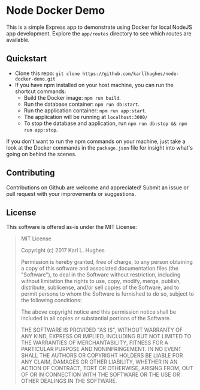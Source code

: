 # Node Docker Demo

This is a simple Express app to demonstrate using Docker for local NodeJS app development. Explore the `app/routes` directory to see which routes are available.

## Quickstart

- Clone this repo: `git clone https://github.com/karllhughes/node-docker-demo.git`
- If you have npm installed on your host machine, you can run the shortcut commands:
  - Build the Docker image: `npm run build`.
  - Run the database container: `npm run db:start`.
  - Run the application container: `npm run app:start`.
  - The application will be running at `localhost:3000/`
  - To stop the database and application, run `npm run db:stop && npm run app:stop`.

If you don't want to run the npm commands on your machine, just take a look at the Docker commands in the `package.json` file for insight into what's going on behind the scenes.
  
## Contributing

Contributions on Github are welcome and appreciated! Submit an issue or pull request with your improvements or suggestions.

## License

This software is offered as-is under the MIT License:

> MIT License
> 
> Copyright (c) 2017 Karl L. Hughes
> 
> Permission is hereby granted, free of charge, to any person obtaining a copy
of this software and associated documentation files (the "Software"), to deal
in the Software without restriction, including without limitation the rights
to use, copy, modify, merge, publish, distribute, sublicense, and/or sell
copies of the Software, and to permit persons to whom the Software is
furnished to do so, subject to the following conditions:
> 
> The above copyright notice and this permission notice shall be included in all
copies or substantial portions of the Software.
> 
> THE SOFTWARE IS PROVIDED "AS IS", WITHOUT WARRANTY OF ANY KIND, EXPRESS OR
IMPLIED, INCLUDING BUT NOT LIMITED TO THE WARRANTIES OF MERCHANTABILITY,
FITNESS FOR A PARTICULAR PURPOSE AND NONINFRINGEMENT. IN NO EVENT SHALL THE
AUTHORS OR COPYRIGHT HOLDERS BE LIABLE FOR ANY CLAIM, DAMAGES OR OTHER
LIABILITY, WHETHER IN AN ACTION OF CONTRACT, TORT OR OTHERWISE, ARISING FROM,
OUT OF OR IN CONNECTION WITH THE SOFTWARE OR THE USE OR OTHER DEALINGS IN THE
SOFTWARE.
